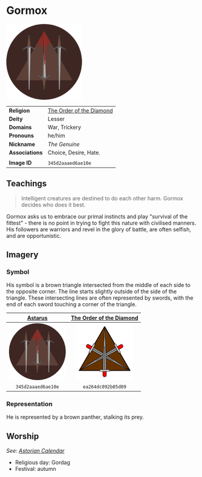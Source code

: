 # Gormox

<img src="https://raw.githubusercontent.com/jesskelsall/astarus-images/main/symbols/345d2aaaed6ae10e.png" height="200" />

|||
| --- | --- |
| **Religion** | [The Order of the Diamond](../../organisations/the-order-of-the-diamond.md) |
| **Deity** | Lesser |
| **Domains** | War, Trickery |
| **Pronouns** | he/him |
| **Nickname** | *The Genuine* |
| **Associations** | Choice, Desire, Hate. |
|||
| **Image ID** | `345d2aaaed6ae10e` |

## Teachings

> Intelligent creatures are destined to do each other harm. Gormox decides who does it best.

Gormox asks us to embrace our primal instincts and play "survival of the fittest" - there is no point in trying to fight this nature with civilised manners. His followers are warriors and revel in the glory of battle, are often selfish, and are opportunistic.

## Imagery

### Symbol

His symbol is a brown triangle intersected from the middle of each side to the opposite corner. The line starts slightly outside of the side of the triangle. These intersecting lines are often represented by swords, with the end of each sword touching a corner of the triangle.

| [Astarus](../../planes/astarus.md) | [The Order of the Diamond](../../organisations/the-order-of-the-diamond.md) |
|:---:|:---:|
| <img src="https://raw.githubusercontent.com/jesskelsall/astarus-images/main/symbols/345d2aaaed6ae10e.png" height="150" /> | <img src="https://raw.githubusercontent.com/jesskelsall/astarus-images/main/symbols/ea264dc092b05d09.png" height="150" /> |
| `345d2aaaed6ae10e` | `ea264dc092b05d09` |

### Representation

He is represented by a brown panther, stalking its prey.

## Worship

*See: [Astorian Calendar](../../history/calendars/astorian-calendar.md)*

- Religious day: Gordag
- Festival: autumn
